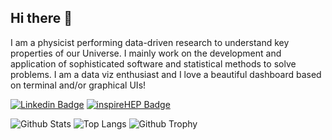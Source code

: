 ## Hi there 👋

I am a physicist performing data-driven research to understand key properties of our Universe. 
I mainly work on the development and application of sophisticated software and statistical methods to solve problems. 
I am a data viz enthusiast and I love a beautiful dashboard based on terminal and/or graphical UIs!

<!--
**P3tru/p3tru** is a ✨ _special_ ✨ repository because its `README.md` (this file) appears on your GitHub profile.

Here are some ideas to get you started:

- 🔭 I’m currently working on ...
- 🌱 I’m currently learning ...
- 👯 I’m looking to collaborate on ...
- 🤔 I’m looking for help with ...
- 💬 Ask me about ...
- 📫 How to reach me: ...
- 😄 Pronouns: ...
- ⚡ Fun fact: ...
-->

[![Linkedin Badge](https://img.shields.io/badge/-stephane--zsoldos-blue?style=flat-square&logo=Linkedin&logoColor=white&link=https://www.linkedin.com/in/stephane-zsoldos/)](https://www.linkedin.com/in/stephane-zsoldos/)
[![inspireHEP Badge](https://img.shields.io/static/v1?label=inspireHEP&message=Zsoldos&color=blue&?style=plastic&logo=googlescholar&link=https://inspirehep.net/authors/1492476)](https://inspirehep.net/authors/1492476)

![Github Stats](https://github-readme-stats.vercel.app/api?username=p3tru&show_icons=true&theme=dracula&count_private=true)
![Top Langs](https://github-readme-stats.vercel.app/api/top-langs/?username=p3tru&layout=compact&theme=dracula&langs_count=10&&exclude_repo=StG2022,T2K-TN-387,CV-zsoldos,ODTechNote)
![Github Trophy](https://github-profile-trophy.vercel.app/?username=p3tru&theme=dracula)
